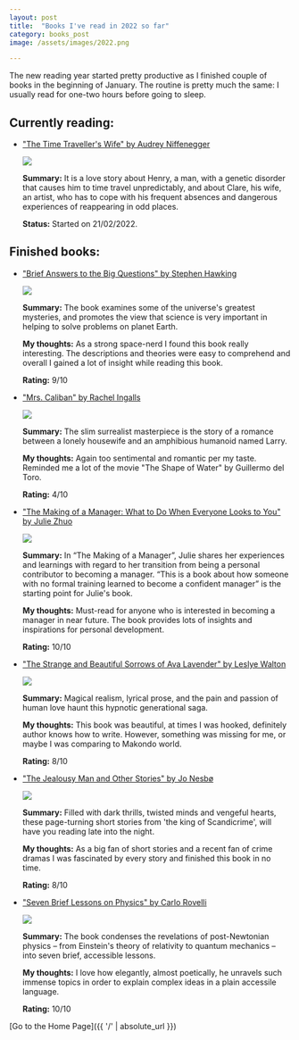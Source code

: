```yaml
---
layout: post
title:  "Books I've read in 2022 so far"
category: books_post
image: /assets/images/2022.png

---
```


The new reading year started pretty productive as I finished couple of books in the beginning of January. The routine is pretty much the same: I usually read for one-two hours before going to sleep.

<h2>Currently reading:</h2>

<ul>
  <li> <p><a href="https://www.goodreads.com/book/show/25848636-the-time-traveller-s-wife?ac=1&from_search=true&qid=oxesjB3H68&rank=1" title="hp">"The Time Traveller's Wife" by Audrey Niffenegger</a></p> 
  <p><img src="https://i.gr-assets.com/images/S/compressed.photo.goodreads.com/books/1436025478l/25848636.jpg"/></p>   
  <p><strong>Summary:</strong> It is a love story about Henry, a man, with a genetic disorder that causes him to time travel unpredictably, and about Clare, his wife, an artist, who has to cope with his frequent absences and dangerous experiences of reappearing in odd places.</p> 
  <p><strong>Status:</strong> Started on 21/02/2022.</p> 
  </li>
</ul>


<h2>Finished books:</h2>

<ul>
  <li> <p><a href="https://www.goodreads.com/book/show/40277241-brief-answers-to-the-big-questions" title="hp">"Brief Answers to the Big Questions" by Stephen Hawking</a></p> 
  <p><img src="https://i.gr-assets.com/images/S/compressed.photo.goodreads.com/books/1536862019l/40277241.jpg"/></p>   
  <p><strong>Summary:</strong> The book examines some of the universe's greatest mysteries, and promotes the view that science is very important in helping to solve problems on planet Earth.</p>  
  <p><strong>My thoughts:</strong> As a strong space-nerd I found this book really interesting. The descriptions and theories were easy to comprehend and overall I gained a lot of insight while reading this book.</p> 
  <p><strong>Rating:</strong> 9/10</p>
  </li>
</ul>

<ul>
  <li> <p><a href="https://www.goodreads.com/book/show/34377087-mrs-caliban?ac=1&from_search=true&qid=8wIxRKYTkr&rank=1" title="hp">"Mrs. Caliban" by Rachel Ingalls</a></p> 
  <p><img src="https://i.gr-assets.com/images/S/compressed.photo.goodreads.com/books/1488557112l/34377087.jpg"/></p>   
  <p><strong>Summary:</strong> The slim surrealist masterpiece is the story of a romance between a lonely housewife and an amphibious humanoid named Larry.</p> 
  <p><strong>My thoughts:</strong> Again too sentimental and romantic per my taste. Reminded me a lot of the movie "The Shape of Water" by Guillermo del Toro.</p> 
  <p><strong>Rating:</strong> 4/10</p>
  </li>
</ul>

<ul>
  <li> <p><a href="https://www.goodreads.com/book/show/38821039-the-making-of-a-manager?ac=1&from_search=true&qid=BhfyX6pyfV&rank=1" title="hp">"The Making of a Manager: What to Do When Everyone Looks to You" by Julie Zhuo</a></p> 
  <p><img src="https://i.gr-assets.com/images/S/compressed.photo.goodreads.com/books/1548809382l/38821039.jpg"/></p>   
  <p><strong>Summary:</strong> In “The Making of a Manager”, Julie shares her experiences and learnings with regard to her transition from being a personal contributor to becoming a manager. “This is a book about how someone with no formal training learned to become a confident manager” is the starting point for Julie's book.</p> 
  <p><strong>My thoughts:</strong> Must-read for anyone who is interested in becoming a manager in near future. The book provides lots of insights and inspirations for personal development.</p> 
  <p><strong>Rating:</strong> 10/10</p>
  </li>
</ul>

<ul>
  <li> <p><a href="https://www.goodreads.com/book/show/18166936-the-strange-and-beautiful-sorrows-of-ava-lavender?ac=1&from_search=true&qid=geMYpZ5BP2&rank=1" title="hp">"The Strange and Beautiful Sorrows of Ava Lavender" by Leslye Walton</a></p> 
  <p><img src="https://i.gr-assets.com/images/S/compressed.photo.goodreads.com/books/1397110326l/18166936.jpg"/></p>   
  <p><strong>Summary:</strong> Magical realism, lyrical prose, and the pain and passion of human love haunt this hypnotic generational saga.</p> 
  <p><strong>My thoughts:</strong> This book was beautiful, at times I was hooked, definitely author knows how to write. However, something was missing for me, or maybe I was comparing to Makondo world.</p> 
  <p><strong>Rating:</strong> 8/10</p>
  </li>
</ul>

<ul>
  <li> <p><a href="https://www.goodreads.com/book/show/57001544-the-jealousy-man-and-other-stories" title="hp">"The Jealousy Man and Other Stories" by Jo Nesbø</a></p> 
  <p><img src="https://i.gr-assets.com/images/S/compressed.photo.goodreads.com/books/1631800702l/57001544._SY475_.jpg"/></p>   
  <p><strong>Summary:</strong> Filled with dark thrills, twisted minds and vengeful hearts, these page-turning short stories from 'the king of Scandicrime', will have you reading late into the night.</p> 
  <p><strong>My thoughts:</strong> As a big fan of short stories and a recent fan of crime dramas I was fascinated by every story and finished this book in no time.</p> 
  <p><strong>Rating:</strong> 8/10</p>
  </li>
</ul>

<ul>
  <li> <p><a href="https://www.goodreads.com/book/show/25734172-seven-brief-lessons-on-physics?ac=1&from_search=true&qid=nKBAfESHZq&rank=1" title="hp">"Seven Brief Lessons on Physics" by Carlo Rovelli</a></p> 
  <p><img src="https://i.gr-assets.com/images/S/compressed.photo.goodreads.com/books/1443551746l/25734172.jpg"/></p>   
  <p><strong>Summary:</strong> The book condenses the revelations of post-Newtonian physics – from Einstein's theory of relativity to quantum mechanics – into seven brief, accessible lessons.</p> 
  <p><strong>My thoughts:</strong> I love how elegantly, almost poetically, he unravels such immense topics in order to explain complex ideas in a plain accessile language.</p> 
  <p><strong>Rating:</strong> 10/10</p>
  </li>
</ul>

[Go to the Home Page]({{ '/' | absolute_url }})